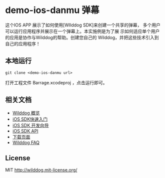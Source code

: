 # demo-ios-danmu 弹幕

这个IOS APP 展示了如何使用[WIlddog SDK]来创建一个共享的弹幕，
多个用户可以运行应用程序并展示在一个弹幕上。本实施例是为了展
示如何适应单个用户的应用是协作与Wilddog的帮助。创建您自己的
Wilddog，并把这些技术引入到自己的应用程序！


## 本地运行

    git clone <demo-ios-danmu url>
打开工程文件 Barrage.xcodeproj ，点击运行即可。



## 相关文档

* [Wilddog 概览](https://z.wilddog.com/overview/guide)
* [iOS SDK快速入门](https://z.wilddog.com/ios/quickstart)
* [iOS SDK 开发向导](https://z.wilddog.com/ios/guide/1)
* [iOS SDK API](https://z.wilddog.com/ios/api)
* [下载页面](https://www.wilddog.com/download/)
* [Wilddog FAQ](https://z.wilddog.com/faq/qa)

## License
MIT
http://wilddog.mit-license.org/